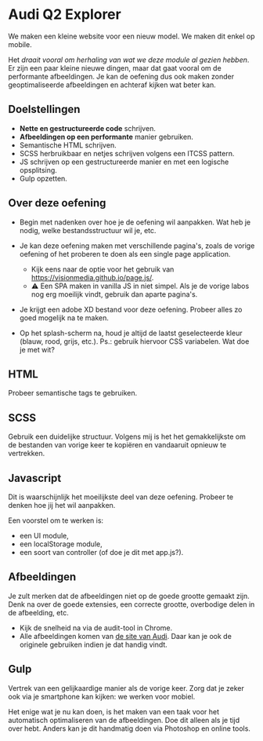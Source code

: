 # Audi Q2 Explorer
We maken een kleine website voor een nieuw model. We maken dit enkel op mobile.

Het _draait vooral om herhaling van wat we deze module al gezien hebben_. Er zijn een paar kleine nieuwe dingen, maar dat gaat vooral om de performante afbeeldingen. Je kan de oefening dus ook maken zonder geoptimaliseerde afbeeldingen en achteraf kijken wat beter kan.


## Doelstellingen
- **Nette en gestructureerde code** schrijven.
- **Afbeeldingen op een performante** manier gebruiken.
- Semantische HTML schrijven.
- SCSS herbruikbaar en netjes schrijven volgens een ITCSS pattern.
- JS schrijven op een gestructureerde manier en met een logische opsplitsing.
- Gulp opzetten.


## Over deze oefening
- Begin met nadenken over hoe je de oefening wil aanpakken. Wat heb je nodig, welke bestandsstructuur wil je, etc.

- Je kan deze oefening maken met verschillende pagina's, zoals de vorige oefening of het proberen te doen als een single page application.
	- Kijk eens naar de optie voor het gebruik van https://visionmedia.github.io/page.js/.
	- ⚠️ Een SPA maken in vanilla JS in niet simpel. Als je de vorige labos nog erg moeilijk vindt, gebruik dan aparte pagina's.

- Je krijgt een adobe XD bestand voor deze oefening. Probeer alles zo goed mogelijk na te maken.

- Op het splash-scherm na, houd je altijd de laatst geselecteerde kleur (blauw, rood, grijs, etc.). Ps.: gebruik hiervoor CSS variabelen.
Wat doe je met wit?


## HTML
Probeer semantische tags te gebruiken.


## SCSS
Gebruik een duidelijke structuur. Volgens mij is het het gemakkelijkste om de bestanden van vorige keer te kopiëren en vandaaruit opnieuw te vertrekken.


## Javascript
Dit is waarschijnlijk het moeilijkste deel van deze oefening. Probeer te denken hoe jij het wil aanpakken.

Een voorstel om te werken is:
- een UI module,
- een localStorage module,
- een soort van controller (of doe je dit met app.js?).


## Afbeeldingen
Je zult merken dat de afbeeldingen niet op de goede grootte gemaakt zijn. Denk na over de goede extensies, een correcte grootte, overbodige delen in de afbeelding, etc.


- Kijk de snelheid na via de audit-tool in Chrome.
- Alle afbeeldingen komen van [de site van Audi](https://www.nl.audi.be/be/web/nl/modellen/q2/q2/packs.html). Daar kan je ook de originele gebruiken indien je dat handig vindt.


## Gulp
Vertrek van een gelijkaardige manier als de vorige keer.
Zorg dat je zeker ook via je smartphone kan kijken: we werken voor mobiel.

Het enige wat je nu kan doen, is het maken van een taak voor het automatisch optimaliseren van de afbeeldingen. Doe dit alleen als je tijd over hebt. Anders kan je dit handmatig doen via Photoshop en online tools.
